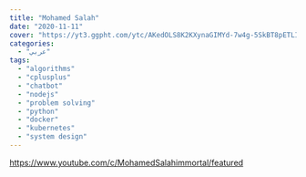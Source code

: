 ```yaml
---
title: "Mohamed Salah"
date: "2020-11-11"
cover: "https://yt3.ggpht.com/ytc/AKedOLS8K2KXynaGIMYd-7w4g-5SkBT8pETLIZK-Om00nA=s88-c-k-c0x00ffffff-no-rj"
categories:
  - "عربي"
tags:
  - "algorithms"
  - "cplusplus"
  - "chatbot"
  - "nodejs"
  - "problem solving"
  - "python"
  - "docker"
  - "kubernetes"
  - "system design"
---
```


https://www.youtube.com/c/MohamedSalahimmortal/featured
